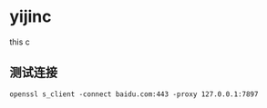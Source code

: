 # yijinc
this c

## 测试连接

```shell
openssl s_client -connect baidu.com:443 -proxy 127.0.0.1:7897
```
